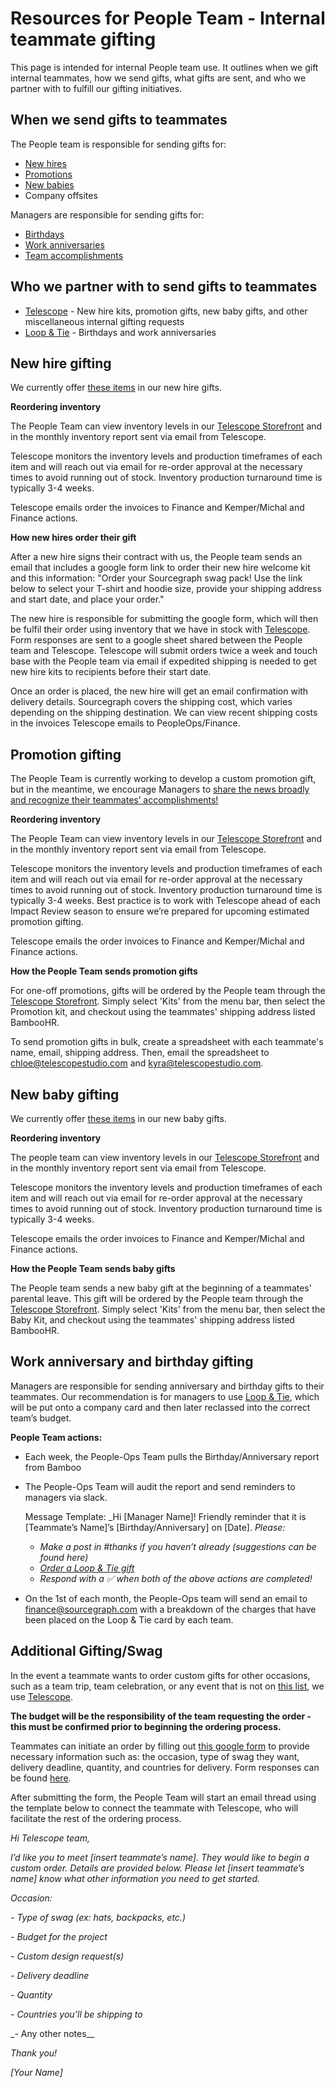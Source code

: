 # Resources for People Team - Internal teammate gifting

This page is intended for internal People team use. It outlines when we gift internal teammates, how we send gifts, what gifts are sent, and who we partner with to fulfill our gifting initiatives.

## When we send gifts to teammates

The People team is responsible for sending gifts for:

- [New hires](internal-swag.md#New-hire-gifting)
- [Promotions](internal-swag.md#Promotion-gifting)
- [New babies](internal-swag.md#New-baby-gifting)
- Company offsites

Managers are responsible for sending gifts for:

- [Birthdays](internal-swag.md#Work-anniversary-and-birthday-gifting)
- [Work anniversaries](internal-swag.md#Work-anniversary-and-birthday-gifting)
- [Team accomplishments](internal-swag.md#Additional-Gifting/Swag)

## Who we partner with to send gifts to teammates

- [Telescope](https://www.telescopestudio.com/) - New hire kits, promotion gifts, new baby gifts, and other miscellaneous internal gifting requests
- [Loop & Tie](https://www.loopandtie.com/) - Birthdays and work anniversaries

## New hire gifting

We currently offer [these items](../../../../benefits-pay-perks/benefits-perks/celebrate.md#new-hires) in our new hire gifts.

**Reordering inventory**

The People Team can view inventory levels in our [Telescope Storefront](https://sourcegraph.telescopestudio.com/) and in the monthly inventory report sent via email from Telescope.

Telescope monitors the inventory levels and production timeframes of each item and will reach out via email for re-order approval at the necessary times to avoid running out of stock. Inventory production turnaround time is typically 3-4 weeks.

Telescope emails order the invoices to Finance and Kemper/Michal and Finance actions.

**How new hires order their gift**

After a new hire signs their contract with us, the People team sends an email that includes a google form link to order their new hire welcome kit and this information: "Order your Sourcegraph swag pack! Use the link below to select your T-shirt and hoodie size, provide your shipping address and start date, and place your order."

The new hire is responsible for submitting the google form, which will then be fulfil their order using inventory that we have in stock with [Telescope](https://www.telescopestudio.com/). Form responses are sent to a google sheet shared between the People team and Telescope. Telescope will submit orders twice a week and touch base with the People team via email if expedited shipping is needed to get new hire kits to recipients before their start date. 

Once an order is placed, the new hire will get an email confirmation with delivery details. Sourcegraph covers the shipping cost, which varies depending on the shipping destination. We can view recent shipping costs in the invoices Telescope emails to PeopleOps/Finance.

## Promotion gifting

The People Team is currently working to develop a custom promotion gift, but in the meantime, we encourage Managers to [share the news broadly and recognize their teammates’ accomplishments!](../../../../benefits-pay-perks/benefits-perks/celebrate.md#promotions)

**Reordering inventory**

The People Team can view inventory levels in our [Telescope Storefront](https://sourcegraph.telescopestudio.com/) and in the monthly inventory report sent via email from Telescope.

Telescope monitors the inventory levels and production timeframes of each item and will reach out via email for re-order approval at the necessary times to avoid running out of stock. Inventory production turnaround time is typically 3-4 weeks. Best practice is to work with Telescope ahead of each Impact Review season to ensure we’re prepared for upcoming estimated promotion gifting.

Telescope emails the order invoices to Finance and Kemper/Michal and Finance actions.

**How the People Team sends promotion gifts**

For one-off promotions, gifts will be ordered by the People team through the [Telescope Storefront](https://sourcegraph.telescopestudio.com/). Simply select 'Kits' from the menu bar, then select the Promotion kit, and checkout using the teammates' shipping address listed BambooHR.

To send promotion gifts in bulk, create a spreadsheet with each teammate's name, email, shipping address. Then, email the spreadsheet to chloe@telescopestudio.com and kyra@telescopestudio.com.

## New baby gifting

We currently offer [these items](../../../../benefits-pay-perks/benefits-perks/celebrate.md#new-babies) in our new baby gifts.

**Reordering inventory**

The people team can view inventory levels in our [Telescope Storefront](https://sourcegraph.telescopestudio.com/) and in the monthly inventory report sent via email from Telescope.

Telescope monitors the inventory levels and production timeframes of each item and will reach out via email for re-order approval at the necessary times to avoid running out of stock. Inventory production turnaround time is typically 3-4 weeks.

Telescope emails the order invoices to Finance and Kemper/Michal and Finance actions.

**How the People Team sends baby gifts**

The People team sends a new baby gift at the beginning of a teammates' parental leave. This gift will be ordered by the People team through the [Telescope Storefront](https://sourcegraph.telescopestudio.com/). Simply select 'Kits' from the menu bar, then select the Baby Kit, and checkout using the teammates' shipping address listed BambooHR.

## Work anniversary and birthday gifting

Managers are responsible for sending anniversary and birthday gifts to their teammates. Our recommendation is for managers to use [Loop & Tie](../../../../benefits-pay-perks/benefits-perks/celebrate.md#loop--tie), which will be put onto a company card and then later reclassed into the correct team’s budget.

**People Team actions:**

- Each week, the People-Ops Team pulls the Birthday/Anniversary report from Bamboo
- The People-Ops Team will audit the report and send reminders to managers via slack.

  Message Template: \_Hi [Manager Name]! Friendly reminder that it is [Teammate’s Name]’s [Birthday/Anniversary] on [Date].
  _Please:_

  - _Make a post in #thanks if you haven’t already (suggestions can be found here)_
  - _[Order a Loop & Tie gift](../../../../benefits-pay-perks/benefits-perks/celebrate.md#loop--tie)_
  - _Respond with a :white_check_mark: when both of the above actions are completed!_

- On the 1st of each month, the People-Ops team will send an email to finance@sourcegraph.com with a breakdown of the charges that have been placed on the Loop & Tie card by each team.

## Additional Gifting/Swag

In the event a teammate wants to order custom gifts for other occasions, such as a team trip, team celebration, or any event that is not on [this list](../../../../benefits-pay-perks/benefits-perks/celebrate.md#when-we-send-gifts-to-teammates), we use [Telescope](https://www.telescopestudio.com/).

**The budget will be the responsibility of the team requesting the order - this must be confirmed prior to beginning the ordering process.**

Teammates can initiate an order by filling out [this google form](https://docs.google.com/forms/d/e/1FAIpQLScCBlGZA4HOEi3oh-uEQt2NaK9wh8qtWlVzfIAavkTJQQxz0w/viewform) to provide necessary information such as: the occasion, type of swag they want, delivery deadline, quantity, and countries for delivery. Form responses can be found [here](https://docs.google.com/forms/d/1YUz8_Bbd9H-Kip00da50iB_xZqQuQhSu7Y-1ghbI_jE/edit#responses).

After submitting the form, the People Team will start an email thread using the template below to connect the teammate with Telescope, who will facilitate the rest of the ordering process.

_Hi Telescope team,_

_I’d like you to meet [insert teammate’s name]. They would like to begin a custom order. Details are provided below. Please let [insert teammate’s name] know what other information you need to get started._

_Occasion:_

_- Type of swag (ex: hats, backpacks, etc.)_

_- Budget for the project_

_- Custom design request(s)_

_- Delivery deadline_

_- Quantity_

_- Countries you’ll be shipping to_

\_- Any other notes\_\_

_Thank you!_

_[Your Name]_
